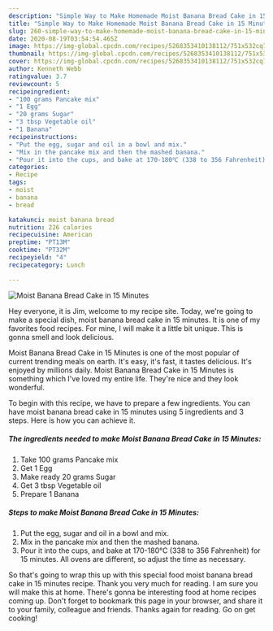 ```yaml
---
description: "Simple Way to Make Homemade Moist Banana Bread Cake in 15 Minutes"
title: "Simple Way to Make Homemade Moist Banana Bread Cake in 15 Minutes"
slug: 260-simple-way-to-make-homemade-moist-banana-bread-cake-in-15-minutes
date: 2020-08-19T03:54:54.465Z
image: https://img-global.cpcdn.com/recipes/5268353410138112/751x532cq70/moist-banana-bread-cake-in-15-minutes-recipe-main-photo.jpg
thumbnail: https://img-global.cpcdn.com/recipes/5268353410138112/751x532cq70/moist-banana-bread-cake-in-15-minutes-recipe-main-photo.jpg
cover: https://img-global.cpcdn.com/recipes/5268353410138112/751x532cq70/moist-banana-bread-cake-in-15-minutes-recipe-main-photo.jpg
author: Kenneth Webb
ratingvalue: 3.7
reviewcount: 5
recipeingredient:
- "100 grams Pancake mix"
- "1 Egg"
- "20 grams Sugar"
- "3 tbsp Vegetable oil"
- "1 Banana"
recipeinstructions:
- "Put the egg, sugar and oil in a bowl and mix."
- "Mix in the pancake mix and then the mashed banana."
- "Pour it into the cups, and bake at 170-180℃ (338 to 356 Fahrenheit) for 15 minutes. All ovens are different, so adjust the time as necessary."
categories:
- Recipe
tags:
- moist
- banana
- bread

katakunci: moist banana bread 
nutrition: 226 calories
recipecuisine: American
preptime: "PT13M"
cooktime: "PT32M"
recipeyield: "4"
recipecategory: Lunch

---
```



![Moist Banana Bread Cake in 15 Minutes](https://img-global.cpcdn.com/recipes/5268353410138112/751x532cq70/moist-banana-bread-cake-in-15-minutes-recipe-main-photo.jpg)

Hey everyone, it is Jim, welcome to my recipe site. Today, we're going to make a special dish, moist banana bread cake in 15 minutes. It is one of my favorites food recipes. For mine, I will make it a little bit unique. This is gonna smell and look delicious.



Moist Banana Bread Cake in 15 Minutes is one of the most popular of current trending meals on earth. It's easy, it's fast, it tastes delicious. It's enjoyed by millions daily. Moist Banana Bread Cake in 15 Minutes is something which I've loved my entire life. They're nice and they look wonderful.


To begin with this recipe, we have to prepare a few ingredients. You can have moist banana bread cake in 15 minutes using 5 ingredients and 3 steps. Here is how you can achieve it.

<!--inarticleads1-->

##### The ingredients needed to make Moist Banana Bread Cake in 15 Minutes:

1. Take 100 grams Pancake mix
1. Get 1 Egg
1. Make ready 20 grams Sugar
1. Get 3 tbsp Vegetable oil
1. Prepare 1 Banana




<!--inarticleads2-->

##### Steps to make Moist Banana Bread Cake in 15 Minutes:

1. Put the egg, sugar and oil in a bowl and mix.
1. Mix in the pancake mix and then the mashed banana.
1. Pour it into the cups, and bake at 170-180℃ (338 to 356 Fahrenheit) for 15 minutes. All ovens are different, so adjust the time as necessary.




So that's going to wrap this up with this special food moist banana bread cake in 15 minutes recipe. Thank you very much for reading. I am sure you will make this at home. There's gonna be interesting food at home recipes coming up. Don't forget to bookmark this page in your browser, and share it to your family, colleague and friends. Thanks again for reading. Go on get cooking!
